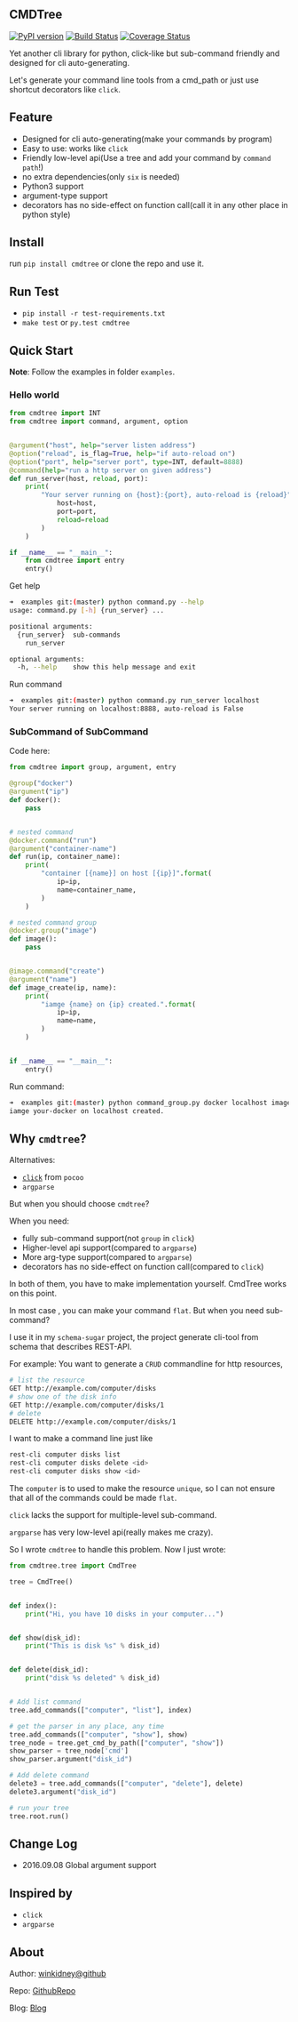 CMDTree
-------
[![PyPI version](https://badge.fury.io/py/cmdtree.svg)](https://badge.fury.io/py/cmdtree)
[![Build Status](https://travis-ci.org/winkidney/cmdtree.svg?branch=master)](https://travis-ci.org/winkidney/cmdtree) 
[![Coverage Status](https://coveralls.io/repos/github/winkidney/cmdtree/badge.svg?branch=master)](https://coveralls.io/github/winkidney/cmdtree?branch=master)


Yet another cli library for python, click-like but sub-command friendly
and designed for cli auto-generating. 

Let's generate your command line tools from a cmd_path
or just use shortcut decorators like `click`.


## Feature
+ Designed for cli auto-generating(make your commands by program)
+ Easy to use: works like `click`
+ Friendly low-level api(Use a tree and add your command by `command path`!)
+ no extra dependencies(only `six` is needed)
+ Python3 support
+ argument-type support 
+ decorators has no side-effect on function call(call it in any other
place in python style)

## Install 
run `pip install cmdtree` or clone the repo and use it.

## Run Test
+ `pip install -r test-requirements.txt`
+ `make test` or `py.test cmdtree`

## Quick Start

**Note**: Follow the examples in folder `examples`.

### Hello world
```python
from cmdtree import INT
from cmdtree import command, argument, option


@argument("host", help="server listen address")
@option("reload", is_flag=True, help="if auto-reload on")
@option("port", help="server port", type=INT, default=8888)
@command(help="run a http server on given address")
def run_server(host, reload, port):
    print(
        "Your server running on {host}:{port}, auto-reload is {reload}".format(
            host=host,
            port=port,
            reload=reload
        )
    )

if __name__ == "__main__":
    from cmdtree import entry
    entry()
```

Get help
```bash
➜  examples git:(master) python command.py --help
usage: command.py [-h] {run_server} ...

positional arguments:
  {run_server}  sub-commands
    run_server

optional arguments:
  -h, --help    show this help message and exit
```

Run command 
```bash
➜  examples git:(master) python command.py run_server localhost
Your server running on localhost:8888, auto-reload is False
```


### SubCommand of SubCommand

Code here:
```python
from cmdtree import group, argument, entry

@group("docker")
@argument("ip")
def docker():
    pass


# nested command
@docker.command("run")
@argument("container-name")
def run(ip, container_name):
    print(
        "container [{name}] on host [{ip}]".format(
            ip=ip,
            name=container_name,
        )
    )

# nested command group
@docker.group("image")
def image():
    pass


@image.command("create")
@argument("name")
def image_create(ip, name):
    print(
        "iamge {name} on {ip} created.".format(
            ip=ip,
            name=name,
        )
    )


if __name__ == "__main__":
    entry()
```

Run command:
```bash
➜  examples git:(master) python command_group.py docker localhost image create your-docker
iamge your-docker on localhost created.
```


## Why `cmdtree`?
Alternatives:
+ [`click`](http://click.pocoo.org/5/) from `pocoo`
+ `argparse`

But when you should choose `cmdtree`?

When you need:
+ fully sub-command support(not `group` in `click`)
+ Higher-level api support(compared to `argparse`)
+ More arg-type support(compared to `argparse`)
+ decorators has no side-effect on function call(compared to `click`)

In both of them, you have to make implementation yourself.
CmdTree works on this point.

In most case , you can make your command `flat`. 
But when you need sub-command? 

I use it in my `schema-sugar` project,
the project generate cli-tool from schema that describes REST-API.

For example:
You want to generate a `CRUD` commandline for http resources,

```bash
# list the resource 
GET http://example.com/computer/disks
# show one of the disk info
GET http://example.com/computer/disks/1
# delete
DELETE http://example.com/computer/disks/1
```

I want to make a command line just like
```bash
rest-cli computer disks list
rest-cli computer disks delete <id>
rest-cli computer disks show <id>
```
The `computer` is to used to make the resource `unique`, so I can not
ensure that all of the commands could be made `flat`.

`click` lacks the support for multiple-level sub-command.

`argparse` has very low-level api(really makes me crazy).

So I wrote `cmdtree` to handle this problem. Now I just wrote:
```python
from cmdtree.tree import CmdTree

tree = CmdTree()


def index():
    print("Hi, you have 10 disks in your computer...")


def show(disk_id):
    print("This is disk %s" % disk_id)


def delete(disk_id):
    print("disk %s deleted" % disk_id)


# Add list command
tree.add_commands(["computer", "list"], index)

# get the parser in any place, any time
tree.add_commands(["computer", "show"], show)
tree_node = tree.get_cmd_by_path(["computer", "show"])
show_parser = tree_node['cmd']
show_parser.argument("disk_id")

# Add delete command
delete3 = tree.add_commands(["computer", "delete"], delete)
delete3.argument("disk_id")

# run your tree
tree.root.run()
```

## Change Log
+ 2016.09.08 Global argument support

## Inspired by
+ `click`
+ `argparse`

## About

Author: [winkidney@github](https://github.com/winkidney/)

Repo: [GithubRepo](https://github.com/winkidney/cmdtree)

Blog: [Blog](http://blog.winkidney.com)